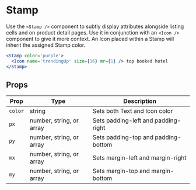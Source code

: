 # Stamp

Use the `<Stamp />` component to subtly display attributes alongside listing cells and on product detail pages. Use it in conjunction with an `<Icon />` component to give it more context. An Icon placed within a Stamp will inherit the assigned Stamp color.

```.jsx
<Stamp color='purple'>
  <Icon name='trendingUp' size={16} mr={1} /> top booked hotel
</Stamp>
```

## Props

Prop | Type | Description
---|---|---
`color` | string | Sets both Text and Icon color
`px` | number, string, or array | Sets padding-left and padding-right
`py` | number, string, or array | Sets padding-top and padding-bottom
`mx` | number, string, or array | Sets margin-left and margin-right
`my` | number, string, or array | Sets margin-top and margin-bottom
